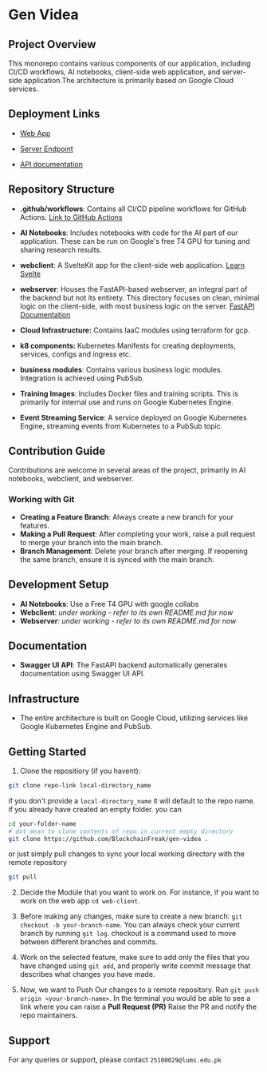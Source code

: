 # Gen Videa

## Project Overview

This monorepo contains various components of our application, including CI/CD workflows, AI notebooks, client-side web application, and server-side application.The architecture is primarily based on Google Cloud services.

## Deployment Links

- [Web App](https://web.genvidea.com)

- [Server Endpoint](https://api.genvidea.com)

- [API documentation](https://api.genvidea.com/docs)

## Repository Structure

- **.github/workflows**: Contains all CI/CD pipeline workflows for GitHub Actions. [Link to GitHub Actions](/.github/workflows/)

- **AI Notebooks**: Includes notebooks with code for the AI part of our application. These can be run on Google's free T4 GPU for tuning and sharing research results.

- **webclient**: A SvelteKit app for the client-side web application. [Learn Svelte](https://learn.svelte.dev/)

- **webserver**: Houses the FastAPI-based webserver, an integral part of the backend but not its entirety. This directory focuses on clean, minimal logic on the client-side, with most business logic on the server. [FastAPI Documentation](https://fastapi.tiangolo.com/)

- **Cloud Infrastructure:** Contains IaaC modules using terraform for gcp.

- **k8 components:** Kubernetes Manifests for creating deployments, services, configs and ingress etc.

- **business modules**: Contains various business logic modules. Integration is achieved using PubSub.

- **Training Images**: Includes Docker files and training scripts. This is primarily for internal use and runs on Google Kubernetes Engine.

- **Event Streaming Service**: A service deployed on Google Kubernetes Engine, streaming events from Kubernetes to a PubSub topic.

## Contribution Guide

Contributions are welcome in several areas of the project, primarily in AI notebooks, webclient, and webserver.

### Working with Git

- **Creating a Feature Branch**: Always create a new branch for your features.
- **Making a Pull Request**: After completing your work, raise a pull request to merge your branch into the main branch.
- **Branch Management**: Delete your branch after merging. If reopening the same branch, ensure it is synced with the main branch.

## Development Setup

- **AI Notebooks**: Use a Free T4 GPU with google collabs 
- **Webclient**: _under working - refer to its own README.md for now_
- **Webserver**: _under working - refer to its own README.md for now_

## Documentation

- **Swagger UI API**: The FastAPI backend automatically generates documentation using Swagger UI API.

## Infrastructure

- The entire architecture is built on Google Cloud, utilizing services like Google Kubernetes Engine and PubSub.

## Getting Started

1. Clone the repositiory (if you havent):
```bash
git clone repo-link local-directory_name
```

if you don't provide a `local-directory_name` it will default to the repo name. if you already have created an empty folder. you can
```bash
cd your-folder-name
# dot mean to clone contents of repo in current empty directory
git clone https://github.com/BlockchainFreak/gen-videa .
```

or just simply pull changes to sync your local working directory with the remote repository
```bash
git pull
```

2. Decide the Module that you want to work on. For instance, if you want to work on the web app `cd web-client`.

3. Before making any changes, make sure to create a new branch: `git checkout -b your-branch-name`. You can always check your current branch by running `git log`. checkout is a command used to move between different branches and commits.

4. Work on the selected feature, make sure to add only the files that you have changed using `git add`, and properly write commit message that describes what changes you have made.

5. Now, we want to Push Our changes to a remote repository. Run `git push origin <your-branch-name>`. In the terminal you would be able to see a link where you can raise a **Pull Request (PR)** Raise the PR and notify the repo maintainers.

## Support

For any queries or support, please contact `25100029@lums.edu.pk`
